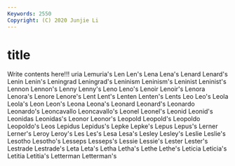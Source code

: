 ```yaml
---
Keywords: 2550
Copyright: (C) 2020 Junjie Li
---
```


# title

Write contents here!!!
uria 
Lemuria's 
Len 
Len's
Lena 
Lena's 
Lenard 
Lenard's 
Lenin 
Lenin's 
Leningrad 
Leningrad's 
Leninism 
Leninism's
Leninist 
Leninist's 
Lennon 
Lennon's 
Lenny 
Lenny's 
Leno 
Leno's 
Lenoir 
Lenoir's
Lenora 
Lenora's 
Lenore 
Lenore's 
Lent 
Lent's 
Lenten 
Lenten's 
Lents 
Leo
Leo's 
Leola 
Leola's 
Leon 
Leon's 
Leona 
Leona's 
Leonard 
Leonard's 
Leonardo
Leonardo's 
Leoncavallo 
Leoncavallo's 
Leonel 
Leonel's 
Leonid 
Leonid's 
Leonidas 
Leonidas's 
Leonor
Leonor's 
Leopold 
Leopold's 
Leopoldo 
Leopoldo's 
Leos 
Lepidus 
Lepidus's 
Lepke 
Lepke's
Lepus 
Lepus's 
Lerner 
Lerner's 
Leroy 
Leroy's 
Les 
Les's 
Lesa 
Lesa's
Lesley 
Lesley's 
Leslie 
Leslie's 
Lesotho 
Lesotho's 
Lesseps 
Lesseps's 
Lessie 
Lessie's
Lester 
Lester's 
Lestrade 
Lestrade's 
Leta 
Leta's 
Letha 
Letha's 
Lethe 
Lethe's
Leticia 
Leticia's 
Letitia 
Letitia's 
Letterman 
Letterman's 
